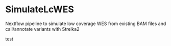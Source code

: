 # SimulateLcWES
Nextflow pipeline to simulate low coverage WES from existing BAM files and call/annotate variants with Strelka2

test
